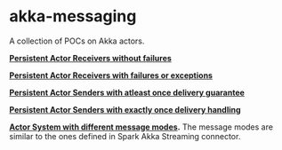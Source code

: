 akka-messaging
==============

A collection of POCs on Akka actors.

**[Persistent Actor Receivers without failures](src/main/java/com/typesafe/akka/persistence/receiver/without/failures/README.md)**

**[Persistent Actor Receivers with failures or exceptions](src/main/java/com/typesafe/akka/persistence/receiver/with/failures/README.md)**

**[Persistent Actor Senders with atleast once delivery guarantee](src/main/java/com/typesafe/akka/persistence/sender/guaranteed/delivery/README.md)**

**[Persistent Actor Senders with exactly once delivery handling](src/main/java/com/typesafe/akka/persistence/sender/exactly/once/delivery/handling/README.md)**

**[Actor System with different message modes](src/main/java/com/typesafe/akka/persistence/send/recv/modes/README.md).**
 The message modes are similar to the ones defined in Spark Akka Streaming connector.